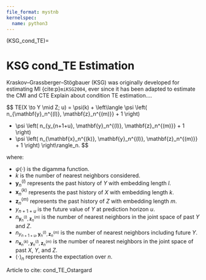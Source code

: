 ```yaml
---
file_format: mystnb
kernelspec:
  name: python3
---
```

(KSG_cond_TE)=
#  KSG cond_TE Estimation
Kraskov–Grassberger–Stögbauer (KSG)  was originally developed for estimating MI {cite:p}`miKSG2004`, ever since it has  been adapted to estimate the CMI and CTE 
Explain about condition TE estimation....

$$
TE(X \to Y \mid Z; u) = \psi(k) + \left\langle \psi \left( n_{\mathbf{y}_n^{(l)}, \mathbf{z}_n^{(m)}} + 1 \right) 
- \psi \left( n_{y_{n+1+u}, \mathbf{y}_n^{(l)}, \mathbf{z}_n^{(m)}} + 1 \right) 
- \psi \left( n_{\mathbf{x}_n^{(k)}, \mathbf{y}_n^{(l)}, \mathbf{z}_n^{(m)}} + 1 \right) \right\rangle_n.
$$

where:
- $\psi(\cdot)$ is the digamma function.
- $k$ is the number of nearest neighbors considered.
- $\mathbf{y}_n^{(l)}$ represents the past history of $Y$ with embedding length $l$.
- $\mathbf{x}_n^{(k)}$ represents the past history of $X$ with embedding length $k$.
- $\mathbf{z}_n^{(m)}$ represents the past history of $Z$ with embedding length $m$.
- $y_{n+1+u}$ is the future value of $Y$ at prediction horizon $u$.
- $n_{\mathbf{y}_n^{(l)}, \mathbf{z}_n^{(m)}}$ is the number of nearest neighbors in the joint space of past $Y$ and $Z$.
- $n_{y_{n+1+u}, \mathbf{y}_n^{(l)}, \mathbf{z}_n^{(m)}}$ is the number of nearest neighbors including future $Y$.
- $n_{\mathbf{x}_n^{(k)}, \mathbf{y}_n^{(l)}, \mathbf{z}_n^{(m)}}$ is the number of nearest neighbors in the joint space of past $X$, $Y$, and $Z$.
- $\langle \cdot \rangle_n$ represents the expectation over $n$.


Article to cite: cond_TE_Ostargard